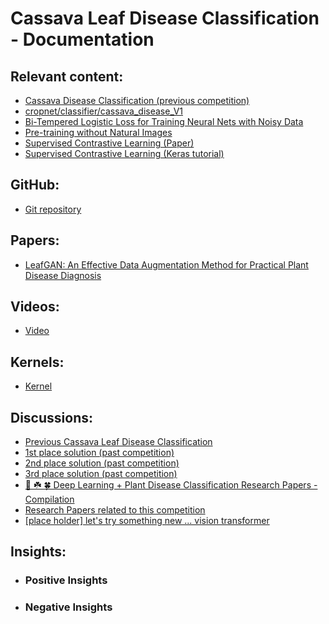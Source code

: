 # Cassava Leaf Disease Classification - Documentation

## Relevant content:
- [Cassava Disease Classification (previous competition)](https://www.kaggle.com/c/cassava-disease/overview)
- [cropnet/classifier/cassava_disease_V1](https://tfhub.dev/google/cropnet/classifier/cassava_disease_V1/2)
- [Bi-Tempered Logistic Loss for Training Neural Nets with Noisy Data](https://ai.googleblog.com/2019/08/bi-tempered-logistic-loss-for-training.html)
- [Pre-training without Natural Images](https://hirokatsukataoka16.github.io/Pretraining-without-Natural-Images/)
- [Supervised Contrastive Learning (Paper)](https://arxiv.org/pdf/2004.11362.pdf)
- [Supervised Contrastive Learning (Keras tutorial)](https://keras.io/examples/vision/supervised-contrastive-learning/)

## GitHub:
- [Git repository]()

## Papers:
- [LeafGAN: An Effective Data Augmentation Method for Practical Plant Disease Diagnosis](https://arxiv.org/pdf/2002.10100.pdf)

## Videos:
- [Video]()

## Kernels:
- [Kernel]()

## Discussions:
- [Previous Cassava Leaf Disease Classification](https://www.kaggle.com/c/cassava-leaf-disease-classification/discussion/198131)
- [1st place solution (past competition)](https://www.kaggle.com/c/cassava-disease/discussion/94114)
- [2nd place solution (past competition)](https://www.kaggle.com/c/cassava-disease/discussion/94112)
- [3rd place solution (past competition)](https://www.kaggle.com/c/cassava-disease/discussion/94102)
- [🌿 ☘️ 🍀 Deep Learning + Plant Disease Classification Research Papers - Compilation](https://www.kaggle.com/c/cassava-leaf-disease-classification/discussion/199692)
- [Research Papers related to this competition](https://www.kaggle.com/c/cassava-leaf-disease-classification/discussion/198146)
- [[place holder] let's try something new ... vision transformer](https://www.kaggle.com/c/cassava-leaf-disease-classification/discussion/199276)
 
## Insights:
- ### Positive Insights
- ### Negative Insights

